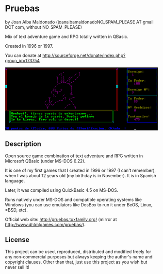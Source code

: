 Pruebas 
======== 
by Joan Alba Maldonado (joanalbamaldonadoNO_SPAM_PLEASE AT gmail DOT com, without NO_SPAM_PLEASE)

Mix of text adventure game and RPG totally written in QBasic.

Created in 1996 or 1997.

You can donate at http://sourceforge.net/donate/index.php?group_id=173754


![ScreenShot](screenshot.gif)


## Description

Open source game combination of text adventure and RPG written in Microsoft QBasic (under MS-DOS 6.22).

It is one of my first games that I created in 1996 or 1997 (I can't remember), when I was about 12 years old (my birthday is in November). It is in Spanish language.

Later, it was compiled using QuickBasic 4.5 on MS-DOS.

Runs natively under MS-DOS and compatible operating systems like Windows (you can use emulators like DosBox to run it under BeOS, Linux, *BSD, etc).

Official web site: http://pruebas.tuxfamily.org/ (mirror at http://www.dhtmlgames.com/pruebas/).


## License

This project can be used, reproduced, distributed and modified freely for any non-commercial purposes but always keeping the author's name and copyright clauses. Other than that, just use this project as you wish but never sell it!
